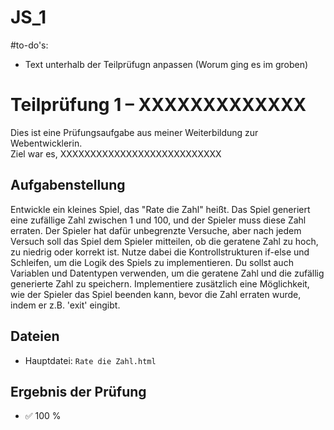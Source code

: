 # JS_1

#to-do's: 
- Text unterhalb der Teilprüfugn anpassen (Worum ging es im groben)


# Teilprüfung 1 – XXXXXXXXXXXXX

Dies ist eine Prüfungsaufgabe aus meiner Weiterbildung zur Webentwicklerin.  
Ziel war es, XXXXXXXXXXXXXXXXXXXXXXXXXXX


## Aufgabenstellung

Entwickle ein kleines Spiel, das "Rate die Zahl" heißt. Das Spiel generiert eine zufällige Zahl zwischen 1 und 100, und der Spieler muss diese Zahl erraten. Der Spieler hat dafür unbegrenzte Versuche, aber nach jedem Versuch soll das Spiel dem Spieler mitteilen, ob die geratene Zahl zu hoch, zu niedrig oder korrekt ist. Nutze dabei die Kontrollstrukturen if-else und Schleifen, um die Logik des Spiels zu implementieren. Du sollst auch Variablen und Datentypen verwenden, um die geratene Zahl und die zufällig generierte Zahl zu speichern. Implementiere zusätzlich eine Möglichkeit, wie der Spieler das Spiel beenden kann, bevor die Zahl erraten wurde, indem er z.B. 'exit' eingibt.   



## Dateien

- Hauptdatei: `Rate die Zahl.html`



## Ergebnis der Prüfung

- ✅ 100 %
